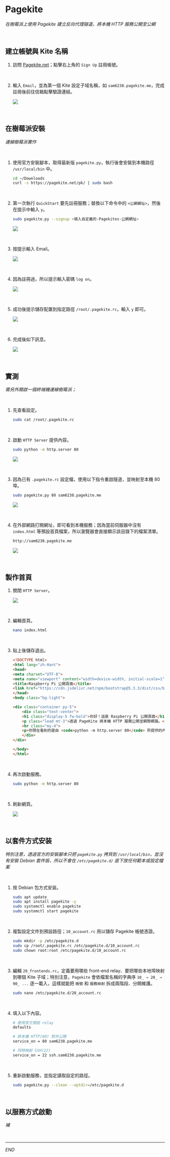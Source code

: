 # Pagekite

_在樹莓派上使用 Pagekite 建立反向代理隧道，將本機 HTTP 服務公開至公網_

<br>

## 建立帳號與 Kite 名稱

1. 訪問 [Pagekite.net](https://pagekite.net/)；點擊右上角的 `Sign Up` 註冊帳號。

<br>

2. 輸入 `Email`，並為第一個 Kite 設定子域名稱，如 `sam6238.pagekite.me`，完成註冊後前往信箱點擊驗證連結。

    ![](images/img_246.png)

<br>

## 在樹莓派安裝

_連線樹莓派實作_

<br>

1. 使用官方安裝腳本，取得最新版 `pagekite.py`，執行後會安裝到本機路徑 `/usr/local/bin` 中。

    ```bash
    cd ~/Downloads
    curl -s https://pagekite.net/pk/ | sudo bash
    ```

<br>

2. 第一次執行 `QuickStart` 要先註冊服務；替換以下命令中的 `<公網網址>`，然後在提示中輸入 `y`。

    ```bash
    sudo pagekite.py --signup <填入自定義的-Pagekites-公網網址>
    ```

    ![](images/img_24.png)

<br>

3. 按提示輸入 Email。

    ![](images/img_25.png)

<br>

4. 因為註冊過，所以提示輸入密碼 `log on`。

    ![](images/img_26.png)

<br>

5. 成功後提示儲存配置到指定路徑 `/root/.pagekite.rc`，輸入 `y` 即可。

    ![](images/img_27.png)

<br>

6. 完成後如下訊息。

    ![](images/img_28.png)

<br>

## 實測

_需另外開啟一個終端機連線樹莓派；_

<br>

1. 先查看設定。

    ```bash
    sudo cat /root/.pagekite.rc
    ```

<br>

2. 啟動 `HTTP Server` 提供內容。

    ```bash
    sudo python -m http.server 80
    ```

    ![](images/img_29.png)

<br>

3. 因為已有 `.pagekite.rc` 設定檔，使用以下指令重啟隧道，並映射至本機 80 埠。

    ```bash
    sudo pagekite.py 80 sam6238.pagekite.me
    ```

    ![](images/img_30.png)

<br>

4. 在外部網路打開網址，即可看到本機服務；因為當前伺服器中沒有 `index.html` 等預設首頁檔案，所以瀏覽器會直接顯示該目錄下的檔案清單。

    ```bash
    http://sam6238.pagekite.me
    ```

    ![](images/img_31.png)

<br>

## 製作首頁

1. 關閉 `HTTP Server`。

    ![](images/img_32.png)

<br>

2. 編輯首頁。

    ```bash
    nano index.html
    ```

<br>

3. 貼上後儲存退出。 

    ```html
    <!DOCTYPE html>
    <html lang="zh-Hant">
    <head>
    <meta charset="UTF-8">
    <meta name="viewport" content="width=device-width, initial-scale=1">
    <title>Raspberry Pi 公開頁面</title>
    <link href="https://cdn.jsdelivr.net/npm/bootstrap@5.3.3/dist/css/bootstrap.min.css" rel="stylesheet">
    </head>
    <body class="bg-light">

    <div class="container py-5">
        <div class="text-center">
        <h1 class="display-5 fw-bold">你好！這是 Raspberry Pi 公開頁面</h1>
        <p class="lead mt-3">透過 PageKite 將本機 HTTP 服務公開至網際網路。</p>
        <hr class="my-4">
        <p>你現在看到的是由 <code>python -m http.server 80</code> 所提供的內容。</p>
        </div>
    </div>

    </body>
    </html>
    ```

<br>

4. 再次啟動服務。

    ```bash
    sudo python -m http.server 80
    ```

<br>

5. 刷新網頁。

    ![](images/img_33.png)

<br>

## 以套件方式安装

_特別注意，透過官方的安裝腳本只把 `pagekite.py` 拷貝到 `/usr/local/bin`，並沒有安裝 Debian 套件版，所以不會在 `/etc/pagekite.d/` 底下放任何範本或設定檔案_

<br>

1. 按 Debian 包方式安装。

    ```bash
    sudo apt update
    sudo apt install pagekite -y
    sudo systemctl enable pagekite
    sudo systemctl start pagekite
    ```

<br>

2. 複製設定文件到預設路徑；`10_account.rc` 用以儲存 Pagekite 帳號憑證。

    ```bash
    sudo mkdir -p /etc/pagekite.d
    sudo cp /root/.pagekite.rc /etc/pagekite.d/10_account.rc
    sudo chown root:root /etc/pagekite.d/10_account.rc
    ```

<br>

3. 編輯 `20_frontends.rc`，定義要用哪些 front-end relay、要把哪些本地埠映射到哪個 Kite 子域；特別注意，`Pagekite` 會依檔案名稱的字典序 `10_ → 20_ → 90_ ...` 逐一載入，這樣就能把 `帳號` 和 `服務映射` 拆成兩階段、分開維護。

    ```bash
    sudo nano /etc/pagekite.d/20_account.rc
    ```

<br>

4. 填入以下內容。

    ```bash
    # 使用官方預設 relay
    defaults

    # 將本機 HTTP(80) 對外公開
    service_on = 80 sam6238.pagekite.me

    # 同時映射 SSH(22)
    service_on = 22 ssh.sam6238.pagekite.me
    ```

<br>

5. 重新啟動服務，並指定讀取設定的路徑。

    ```bash
    sudo pagekite.py --clean --optdir=/etc/pagekite.d
    ```

<br>

## 以服務方式啟動

_補_

<br>

___

_END_
